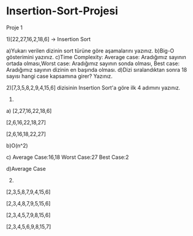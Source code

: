 # Insertion-Sort-Projesi

Proje 1

1)[22,27,16,2,18,6] -> Insertion Sort

a)Yukarı verilen dizinin sort türüne göre aşamalarını yazınız.
b)Big-O gösterimini yazınız.
c)Time Complexity: Average case: Aradığımız sayının ortada olması,Worst case: Aradığımız sayının sonda olması, Best case: Aradığımız sayının dizinin en başında olması.
d)Dizi sıralandıktan sonra 18 sayısı hangi case kapsamına girer? Yazınız.

2)[7,3,5,8,2,9,4,15,6] dizisinin Insertion Sort'a göre ilk 4 adımını yazınız.

1)

a)
[2,27,16,22,18,6]

[2,6,16,22,18,27]

[2,6,16,18,22,27]

b)O(n^2)

c)
Average Case:16,18
Worst Case:27
Best Case:2

d)Average Case

2)

[2,3,5,8,7,9,4,15,6]

[2,3,4,8,7,9,5,15,6]

[2,3,4,5,7,9,8,15,6]

[2,3,4,5,6,9,8,15,7]
